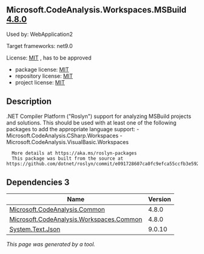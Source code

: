 Microsoft.CodeAnalysis.Workspaces.MSBuild [4.8.0](https://www.nuget.org/packages/Microsoft.CodeAnalysis.Workspaces.MSBuild/4.8.0)
--------------------

Used by: WebApplication2

Target frameworks: net9.0

License: [MIT](../../../../licenses/mit) , has to be approved

- package license: [MIT](https://licenses.nuget.org/MIT) 
- repository license: [MIT](https://github.com/dotnet/roslyn) 
- project license: [MIT](https://github.com/dotnet/roslyn) 

Description
-----------
.NET Compiler Platform ("Roslyn") support for analyzing MSBuild projects and solutions. This should be used with at least one
      of the following packages to add the appropriate language support:
      - Microsoft.CodeAnalysis.CSharp.Workspaces
      - Microsoft.CodeAnalysis.VisualBasic.Workspaces
    
      More details at https://aka.ms/roslyn-packages
      This package was built from the source at https://github.com/dotnet/roslyn/commit/e091728607ca0fc9efca55ccfb3e59259c6b5a0a.

Dependencies 3
-----------

|Name|Version|
|----------|:----|
|[Microsoft.CodeAnalysis.Common](../../../../packages/nuget.org/microsoft.codeanalysis.common/4.8.0)|4.8.0|
|[Microsoft.CodeAnalysis.Workspaces.Common](../../../../packages/nuget.org/microsoft.codeanalysis.workspaces.common/4.8.0)|4.8.0|
|[System.Text.Json](../../../../packages/nuget.org/system.text.json/9.0.10)|9.0.10|

*This page was generated by a tool.*